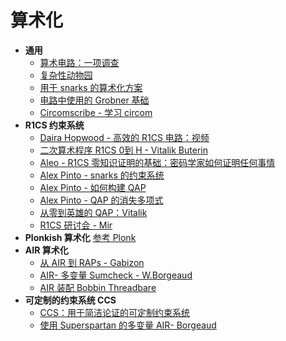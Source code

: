 # 算术化

- **通用**
  - [算术电路：一项调查](https://www.cs.tau.ac.il/~shpilka/publications/SY10.pdf)
  - [复杂性动物园](https://complexityzoo.net/Complexity_Zoo)
  - [用于 snarks 的算术化方案](https://www.notamonadtutorial.com/arithmetization-schemes-for-zk-snarks/)
  - [电路中使用的 Grobner 基础](https://hackmd.io/25ZAEomYRjKEsHi61CbWiw?view)
  - [Circomscribe - 学习 circom](https://www.zksecurity.xyz/blog/posts/circomscribe/)
- **R1CS 约束系统**
  - [Daira Hopwood - 高效的 R1CS 电路：视频](https://www.youtube.com/watch?v=Uug5p05_wqs)
  - [二次算术程序 R1CS 0到 H - Vitalik Buterin](https://medium.com/@VitalikButerin/quadratic-arithmetic-programs-from-zero-to-hero-f6d558cea649)
  - [Aleo - R1CS 零知识证明的基础：密码学家如何证明任何事情](https://www.youtube.com/watch?v=55t-UANj7k4)
  - [Alex Pinto - snarks 的约束系统](http://coders-errand.com/constraint-systems-for-zk-snarks/)
  - [Alex Pinto - 如何构建 QAP](http://coders-errand.com/how-to-build-a-quadratic-arithmetic-program/)
  - [Alex Pinto - QAP 的消失多项式](http://coders-errand.com/the-vanishing-polynomial-for-qaps/)
  - [从零到英雄的 QAP：Vitalik](https://medium.com/@VitalikButerin/quadratic-arithmetic-programs-from-zero-to-hero-f6d558cea649)
  - [R1CS 研讨会 - Mir](https://github.com/mir-protocol/r1cs-workshop/blob/master/workshop.pdf)
- **Plonkish 算术化** [参考 Plonk](./protocolszk.md)
- **AIR 算术化** 
  - [从 AIR 到 RAPs - Gabizon](https://hackmd.io/@aztec-network/plonk-arithmetiization-air)
  - [AIR- 多变量 Sumcheck - W.Borgeaud](https://solvable.group/posts/air-multivariate-sumcheck/)
  - [AIR 装配 Bobbin Threadbare](https://docs.zkproof.org/pages/standards/accepted-workshop3/proposal-airAssembly.pdf)
- **可定制的约束系统 CCS**
  - [CCS：用于简洁论证的可定制约束系统](https://eprint.iacr.org/2023/552)
  - [使用 Superspartan 的多变量 AIR- Borgeaud](https://solvable.group/posts/super-air/)
